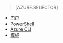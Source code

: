> [AZURE.SELECTOR]
- [门户](load-balancer-get-started-internet-portal.md)
- [PowerShell](load-balancer-get-started-internet-arm-ps.md)
- [Azure CLI](load-balancer-get-started-internet-arm-cli.md)
- [模板](load-balancer-get-started-internet-arm-template.md)

<!---HONumber=Mooncake_0926_2016-->